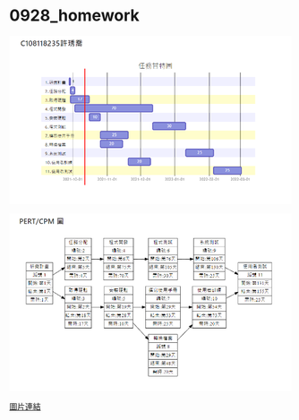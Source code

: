 # 0928_homework
![甘特圖](甘特圖.PNG "甘特圖")

![PERT/CPM圖](PERT.PNG "PERT/CPM圖")

[圖片連結](https://hackmd.io/@LnkIwnOIR4KciOtdYIoWoA/HJElMmkBF)
